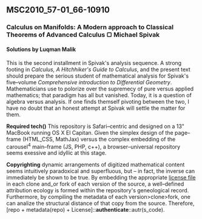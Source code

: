 ## MSC2010_57-01_66-10910
### Calculus on Manifolds: A Modern approach to Classical Theorems of Advanced Calculus &#9634; Michael Spivak
#### Solutions by Luqman Malik

This is the second installment in Spivak's analysis sequence. A strong footing in _Calculus, A Hitchhiker's Guide to Calculus_, and the present text should prepare the serious student of mathematical analysis for Spivak's five–volume _Comprehensive introduction to Differential Geometry_. Mathematicians use to polorize over the supremecy of pure versus applied mathematics; that paradigm has all but vanished. Today, it is a question of algebra versus analysis. If one finds themself pivoting between the two, I have no doubt that an honest attempt at Spivak will settle the matter for them.

__Required tech()__ This repository is Safari–centric and designed on a 13" MacBook running OS X El Capitan. Given the simplex design of the page–frame (HTML_CSS, MathJax) versus the complex embedding of the carousel<sup>4</sup> main–frame (JS, PHP, c++), a browser–universal repository seems exessive and idyllic at this stage.

**Copyrighting** dynamic arrangements of digitized mathematical content seems intuitively paradoxical and superfluous, but – in fact, the inverse can immediately be shown to be true. By embedding the appropriate [license file](https://choosealicense.com "OSL") in each clone and_or fork of each version of the source, a well–defined attribution ecology is formed within the repository's geneological record. Furthermore, by compiling the metadata of each version>clone>fork, one can analize the structural distance of that copy from the source. Therefore, [repo + metadata(repo) + License]::**authenticate**::autr(s_code).
